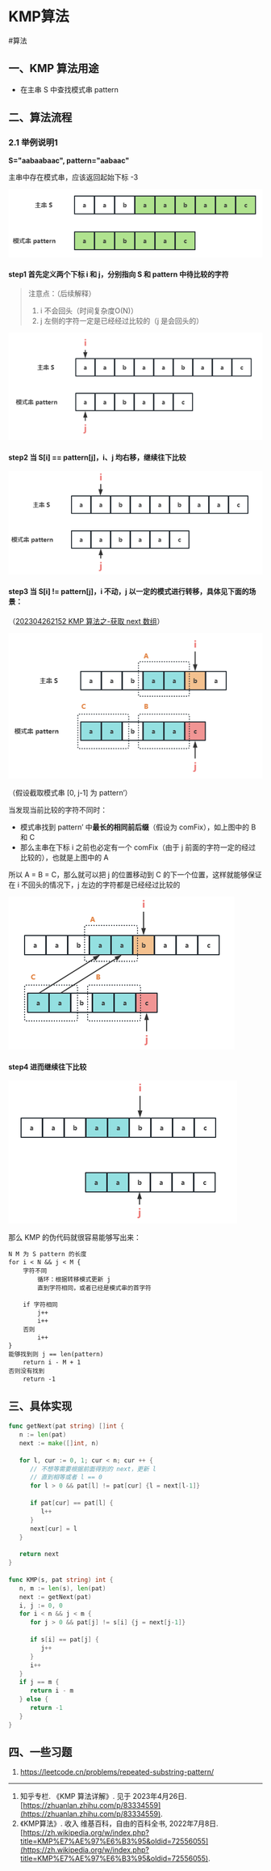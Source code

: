 # KMP算法

<!--more-->


#算法 

## 一、KMP 算法用途
- 在主串 S 中查找模式串 pattern

## 二、算法流程
### 2.1 举例说明1

**S="aabaabaac", pattern="aabaac"**

主串中存在模式串，应该返回起始下标 -3

![](images/posts/Pasted%20image%2020230426211149.png)

#### step1 首先定义两个下标 i 和 j，分别指向 S 和 pattern 中待比较的字符
> 注意点：（后续解释）
> 1. i 不会回头（时间复杂度O(N)）
> 2. j 左侧的字符一定是已经经过比较的（j 是会回头的）


![](images/posts/Pasted%20image%2020230426211316.png)

#### step2 当 S[i] == pattern[j]，i、j 均右移，继续往下比较

![](images/posts/Pasted%20image%2020230426211447.png)

#### step3 当 S[i] != pattern[j]，i 不动，**j 以一定的模式进行转移**，具体见下面的场景：
（[202304262152 KMP 算法之-获取 next 数组](content/posts/algorithm/202304262152%20KMP%20算法之-获取%20next%20数组.md)）


![](images/posts/Pasted%20image%2020230426211653.png)

（假设截取模式串 [0, j-1] 为 pattern‘）

当发现当前比较的字符不同时：

- 模式串找到 pattern’ 中**最长的相同前后缀**（假设为 comFix），如上图中的 B 和 C
- 那么主串在下标 i 之前也必定有一个 comFix（由于 j 前面的字符一定的经过比较的），也就是上图中的 A

所以 A = B = C，那么就可以把 j 的位置移动到 C 的下一个位置，这样就能够保证在 i 不回头的情况下，j 左边的字符都是已经经过比较的

![](images/posts/Pasted%20image%2020230426213140.png)

#### step4 进而继续往下比较

![](images/posts/Pasted%20image%2020230426213209.png)

那么 KMP 的伪代码就很容易能够写出来：
```
N M 为 S pattern 的长度
for i < N && j < M {
	字符不同
		循环：根据转移模式更新 j
		直到字符相同，或者已经是模式串的首字符

	if 字符相同
		j++
		i++
	否则
		i++
}
能够找到则 j == len(pattern)
	return i - M + 1
否则没有找到
	return -1
```

## 三、具体实现
```go
func getNext(pat string) []int {  
   n := len(pat)  
   next := make([]int, n)  
  
   for l, cur := 0, 1; cur < n; cur ++ {  
      // 不想等需要根据前面得到的 next，更新 l      
      // 直到相等或者 l == 0      
      for l > 0 && pat[l] != pat[cur] {l = next[l-1]}  
  
      if pat[cur] == pat[l] {  
         l++  
      }  
      next[cur] = l  
   }  
  
   return next  
}  
  
func KMP(s, pat string) int {  
   n, m := len(s), len(pat)  
   next := getNext(pat)  
   i, j := 0, 0  
   for i < n && j < m {  
      for j > 0 && pat[j] != s[i] {j = next[j-1]}  
  
      if s[i] == pat[j] {  
         j++  
      }  
      i++  
   }  
   if j == m {  
      return i - m  
   } else {  
      return -1  
   }  
}
```

## 四、一些习题

1. https://leetcode.cn/problems/repeated-substring-pattern/

--- 
1. 知乎专栏. 《KMP 算法详解》. 见于 2023年4月26日. [https://zhuanlan.zhihu.com/p/83334559](https://zhuanlan.zhihu.com/p/83334559).
2. 《KMP算法》. 收入 维基百科，自由的百科全书, 2022年7月8日. [https://zh.wikipedia.org/w/index.php?title=KMP%E7%AE%97%E6%B3%95&oldid=72556055](https://zh.wikipedia.org/w/index.php?title=KMP%E7%AE%97%E6%B3%95&oldid=72556055).
